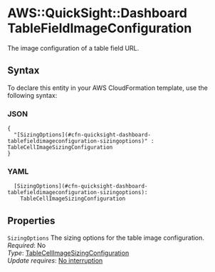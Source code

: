 # AWS::QuickSight::Dashboard TableFieldImageConfiguration<a name="aws-properties-quicksight-dashboard-tablefieldimageconfiguration"></a>

The image configuration of a table field URL\.

## Syntax<a name="aws-properties-quicksight-dashboard-tablefieldimageconfiguration-syntax"></a>

To declare this entity in your AWS CloudFormation template, use the following syntax:

### JSON<a name="aws-properties-quicksight-dashboard-tablefieldimageconfiguration-syntax.json"></a>

```
{
  "[SizingOptions](#cfn-quicksight-dashboard-tablefieldimageconfiguration-sizingoptions)" : TableCellImageSizingConfiguration
}
```

### YAML<a name="aws-properties-quicksight-dashboard-tablefieldimageconfiguration-syntax.yaml"></a>

```
  [SizingOptions](#cfn-quicksight-dashboard-tablefieldimageconfiguration-sizingoptions):
    TableCellImageSizingConfiguration
```

## Properties<a name="aws-properties-quicksight-dashboard-tablefieldimageconfiguration-properties"></a>

`SizingOptions` <a name="cfn-quicksight-dashboard-tablefieldimageconfiguration-sizingoptions"></a>
The sizing options for the table image configuration\.  
_Required_: No  
_Type_: [TableCellImageSizingConfiguration](aws-properties-quicksight-dashboard-tablecellimagesizingconfiguration.md)  
_Update requires_: [No interruption](https://docs.aws.amazon.com/AWSCloudFormation/latest/UserGuide/using-cfn-updating-stacks-update-behaviors.html#update-no-interrupt)
